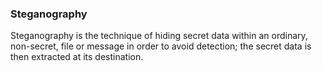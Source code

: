### Steganography
Steganography is the technique of hiding secret data within an ordinary, non-secret, file or message in order to avoid detection; the secret data is then extracted at its destination.
